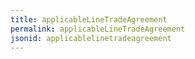 ```yaml
---
title: applicableLineTradeAgreement
permalink: applicableLineTradeAgreement
jsonid: applicablelinetradeagreement
---
```

